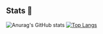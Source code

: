 ## Stats 🗿

![Anurag's GitHub stats](https://github-readme-stats.vercel.app/api?username=bori-to&show_icons=true&theme=radical)
[![Top Langs](https://github-readme-stats.vercel.app/api/top-langs/?username=bori-to&layout=compact)](https://github.com/anuraghazra/github-readme-stats)

<!--
**bori-to/bori-to** is a ✨ _special_ ✨ repository because its `README.md` (this file) appears on your GitHub profile.

Here are some ideas to get you started:

- 🔭 I’m currently working on ...
- 🌱 I’m currently learning ...
- 👯 I’m looking to collaborate on ...
- 🤔 I’m looking for help with ...
- 💬 Ask me about ...
- 📫 How to reach me: ...
- 😄 Pronouns: ...
- ⚡ Fun fact: ...
-->
